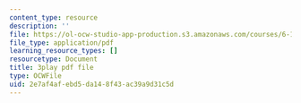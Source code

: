 ```yaml
---
content_type: resource
description: ''
file: https://ol-ocw-studio-app-production.s3.amazonaws.com/courses/6-189-multicore-programming-primer-january-iap-2007/2e7af4afebd5da148f43ac39a9d31c5d_s8dZi6eqsJU.pdf
file_type: application/pdf
learning_resource_types: []
resourcetype: Document
title: 3play pdf file
type: OCWFile
uid: 2e7af4af-ebd5-da14-8f43-ac39a9d31c5d
---
```


